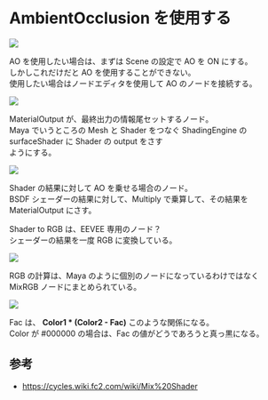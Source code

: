 # AmbientOcclusion を使用する

![](https://gyazo.com/fe2bdaa144c004f29b75c7c58058ec36.png)

AO を使用したい場合は、まずは Scene の設定で AO を ON にする。  
しかしこれだけだと AO を使用することができない。  
使用したい場合はノードエディタを使用して AO のノードを接続する。

![](https://gyazo.com/7f70b62d9a1eefcd0cf3f63b6acdad0d.png)

MaterialOutput が、最終出力の情報尾セットするノード。  
Maya でいうところの
Mesh と Shader をつなぐ ShadingEngine の surfaceShader に Shader の output をさす  
ようにする。

![](https://gyazo.com/13886746ff49827dd3898a770520de39.png)

Shader の結果に対して AO を乗せる場合のノード。  
BSDF シェーダーの結果に対して、Multiply で乗算して、その結果を MaterialOutput にさす。

Shader to RGB は、EEVEE 専用のノード？  
シェーダーの結果を一度 RGB に変換している。

![](https://gyazo.com/db1811d0b68be111cdb1ef71101ebd6f.png)

RGB の計算は、Maya のように個別のノードになっているわけではなく  
MixRGB ノードにまとめられている。

![](https://gyazo.com/5ef76e73224116f1cd97e98ca5ec4fc4.png)

Fac は、 **Color1 \* (Color2 - Fac)** このような関係になる。  
Color が #000000 の場合は、Fac の値がどうであろうと真っ黒になる。

## 参考

- https://cycles.wiki.fc2.com/wiki/Mix%20Shader
